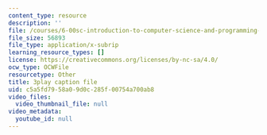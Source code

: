 ```yaml
---
content_type: resource
description: ''
file: /courses/6-00sc-introduction-to-computer-science-and-programming-spring-2011/c5a5fd7958a09d0c285f00754a700ab8_Fixc8hVo_cY.srt
file_size: 56893
file_type: application/x-subrip
learning_resource_types: []
license: https://creativecommons.org/licenses/by-nc-sa/4.0/
ocw_type: OCWFile
resourcetype: Other
title: 3play caption file
uid: c5a5fd79-58a0-9d0c-285f-00754a700ab8
video_files:
  video_thumbnail_file: null
video_metadata:
  youtube_id: null
---
```

